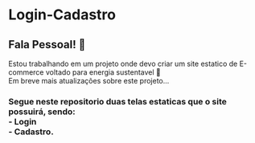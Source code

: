 # Login-Cadastro
## Fala Pessoal! 👋
Estou trabalhando em um projeto onde devo criar um site estatico de E-commerce voltado para energia sustentavel 🍃<br/> Em breve mais atualizações sobre este projeto... <br/> 
### Segue neste repositorio duas telas estaticas que o site possuirá, sendo: <br/> - Login <br/> - Cadastro.
